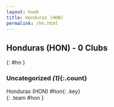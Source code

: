 ```yaml
---
layout: book
title: Honduras (HON)
permalink: /hn.html
---
```


## Honduras (HON) - 0 Clubs
{: #hn }









### Uncategorized _(1)_{:.count}

Honduras  (HON)  _#hon_{: .key} <br>
{: .team #hon }


 
